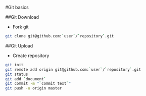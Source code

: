 #Git basics

##Git Download
- Fork git
```sh
git clone git@github.com:`user`/`repository`.git  
```

##Git Upload
- Create repository
```sh
git init
git remote add origin git@github.com:`user`/`repository`.git
git status
git add `document`
git commit -m "`commit text`"
git push -u origin master
```